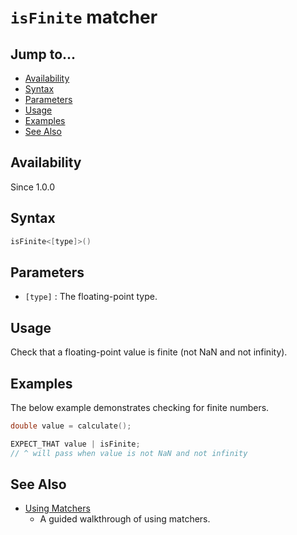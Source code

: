 # `isFinite` matcher

## Jump to...
- [Availability](#Availability)
- [Syntax](#Syntax)
- [Parameters](#Parameters)
- [Usage](#Usage)
- [Examples](#Examples)
- [See Also](#See-Also)

## Availability
Since 1.0.0

## Syntax
``` C++
isFinite<[type]>()
```

## Parameters

- `[type]` : The floating-point type.

## Usage

Check that a floating-point value is finite (not NaN and not infinity).

## Examples

The below example demonstrates checking for finite numbers.
``` C++
double value = calculate();

EXPECT_THAT value | isFinite;
// ^ will pass when value is not NaN and not infinity
```

## See Also

- [Using Matchers](../../Tutorials/Using-Matchers.md)
  - A guided walkthrough of using matchers.
